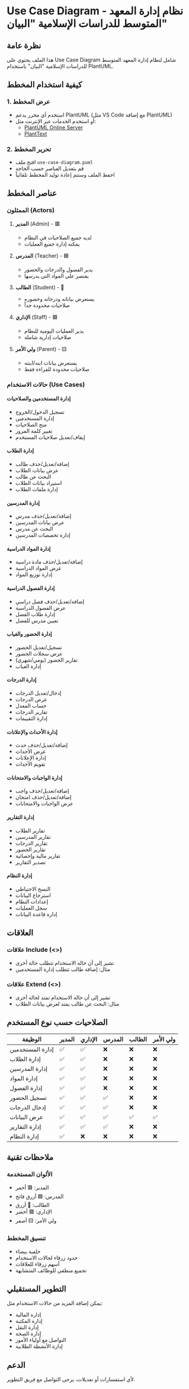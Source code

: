# Use Case Diagram - نظام إدارة المعهد المتوسط للدراسات الإسلامية "البيان"

## نظرة عامة
هذا الملف يحتوي على Use Case Diagram شامل لنظام إدارة المعهد المتوسط للدراسات الإسلامية "البيان" باستخدام PlantUML.

## كيفية استخدام المخطط

### 1. عرض المخطط
- استخدم أي محرر يدعم PlantUML (مثل VS Code مع إضافة PlantUML)
- أو استخدم الخدمات عبر الإنترنت مثل:
  - [PlantUML Online Server](http://www.plantuml.com/plantuml/uml/)
  - [PlantText](https://www.planttext.com/)

### 2. تحرير المخطط
- افتح ملف `use-case-diagram.puml`
- قم بتعديل العناصر حسب الحاجة
- احفظ الملف وستتم إعادة توليد المخطط تلقائياً

## عناصر المخطط

### الممثلون (Actors)
1. **المدير** (Admin) - 🟥
   - لديه جميع الصلاحيات في النظام
   - يمكنه إدارة جميع العمليات

2. **المدرس** (Teacher) - 🟦
   - يدير الفصول والدرجات والحضور
   - يقتصر على المواد التي يدرسها

3. **الطالب** (Student) - 🔵
   - يستعرض بياناته ودرجاته وحضوره
   - صلاحيات محدودة جداً

4. **الإداري** (Staff) - 🟩
   - يدير العمليات اليومية للنظام
   - صلاحيات إدارية شاملة

5. **ولي الأمر** (Parent) - 🟨
   - يستعرض بيانات ابنه/ابنته
   - صلاحيات محدودة للقراءة فقط

### حالات الاستخدام (Use Cases)

#### إدارة المستخدمين والصلاحيات
- تسجيل الدخول/الخروج
- إدارة المستخدمين
- منح الصلاحيات
- تغيير كلمة المرور
- إيقاف/تعديل صلاحيات المستخدم

#### إدارة الطلاب
- إضافة/تعديل/حذف طالب
- عرض بيانات الطلاب
- البحث عن طالب
- استيراد بيانات الطلاب
- إدارة ملفات الطلاب

#### إدارة المدرسين
- إضافة/تعديل/حذف مدرس
- عرض بيانات المدرسين
- البحث عن مدرس
- إدارة تخصصات المدرسين

#### إدارة المواد الدراسية
- إضافة/تعديل/حذف مادة دراسية
- عرض المواد الدراسية
- إدارة توزيع المواد

#### إدارة الفصول الدراسية
- إضافة/تعديل/حذف فصل دراسي
- عرض الفصول الدراسية
- إدارة طلاب الفصل
- تعيين مدرس للفصل

#### إدارة الحضور والغياب
- تسجيل/تعديل الحضور
- عرض سجلات الحضور
- تقارير الحضور (يومي/شهري)
- إدارة الغياب

#### إدارة الدرجات
- إدخال/تعديل الدرجات
- عرض الدرجات
- حساب المعدل
- تقارير الدرجات
- إدارة التقييمات

#### إدارة الأحداث والإعلانات
- إضافة/تعديل/حذف حدث
- عرض الأحداث
- إدارة الإعلانات
- تقويم الأحداث

#### إدارة الواجبات والامتحانات
- إضافة/تعديل/حذف واجب
- إضافة/تعديل/حذف امتحان
- عرض الواجبات والامتحانات

#### إدارة التقارير
- تقارير الطلاب
- تقارير المدرسين
- تقارير الدرجات
- تقارير الحضور
- تقارير مالية وإحصائية
- تصدير التقارير

#### إدارة النظام
- النسخ الاحتياطي
- استرجاع البيانات
- إعدادات النظام
- سجل العمليات
- إدارة قاعدة البيانات

## العلاقات

### علاقات Include (<<include>>)
- تشير إلى أن حالة الاستخدام تتطلب حالة أخرى
- مثال: إضافة طالب تتطلب إدارة المستخدمين

### علاقات Extend (<<extend>>)
- تشير إلى أن حالة الاستخدام تمتد لحالة أخرى
- مثال: البحث عن طالب يمتد لعرض بيانات الطلاب

## الصلاحيات حسب نوع المستخدم

| الوظيفة | المدير | الإداري | المدرس | الطالب | ولي الأمر |
|----------|--------|---------|--------|--------|-----------|
| إدارة المستخدمين | ✅ | ✅ | ❌ | ❌ | ❌ |
| إدارة الطلاب | ✅ | ✅ | ❌ | ❌ | ❌ |
| إدارة المدرسين | ✅ | ✅ | ❌ | ❌ | ❌ |
| إدارة المواد | ✅ | ✅ | ❌ | ❌ | ❌ |
| إدارة الفصول | ✅ | ✅ | ❌ | ❌ | ❌ |
| تسجيل الحضور | ✅ | ✅ | ✅ | ❌ | ❌ |
| إدخال الدرجات | ✅ | ✅ | ✅ | ❌ | ❌ |
| عرض البيانات | ✅ | ✅ | ✅ | ✅ | ✅ |
| إدارة التقارير | ✅ | ✅ | ✅ | ❌ | ❌ |
| إدارة النظام | ✅ | ❌ | ❌ | ❌ | ❌ |

## ملاحظات تقنية

### الألوان المستخدمة
- المدير: 🟥 أحمر
- المدرس: 🟦 أزرق فاتح
- الطالب: 🔵 أزرق
- الإداري: 🟩 أخضر
- ولي الأمر: 🟨 أصفر

### تنسيق المخطط
- خلفية بيضاء
- حدود زرقاء لحالات الاستخدام
- أسهم زرقاء للعلاقات
- تجميع منطقي للوظائف المتشابهة

## التطوير المستقبلي

يمكن إضافة المزيد من حالات الاستخدام مثل:
- إدارة المالية
- إدارة المكتبة
- إدارة النقل
- إدارة الصحة
- التواصل مع أولياء الأمور
- إدارة الأنشطة الطلابية

## الدعم

لأي استفسارات أو تعديلات، يرجى التواصل مع فريق التطوير.

